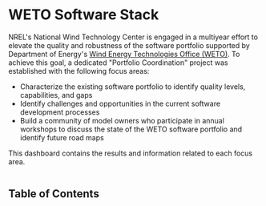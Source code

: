 # WETO Software Stack

NREL's National Wind Technology Center is engaged in a multiyear effort to elevate the
quality and robustness of the software portfolio supported by Department of Energy's
[Wind Energy Technologies Office (WETO)](https://www.energy.gov/eere/wind/wind-energy-technologies-office).
To achieve this goal, a dedicated "Portfolio Coordination" project was established with the
following focus areas:

- Characterize the existing software portfolio to identify quality levels, capabilities, and gaps
- Identify challenges and opportunities in the current software development processes
- Build a community of model owners who participate in annual workshops to discuss the state of
  the WETO software portfolio and identify future road maps

This dashboard contains the results and information related to each focus area.

```{youtube} _RBIK_csy0w
```

## Table of Contents
```{tableofcontents}
```
